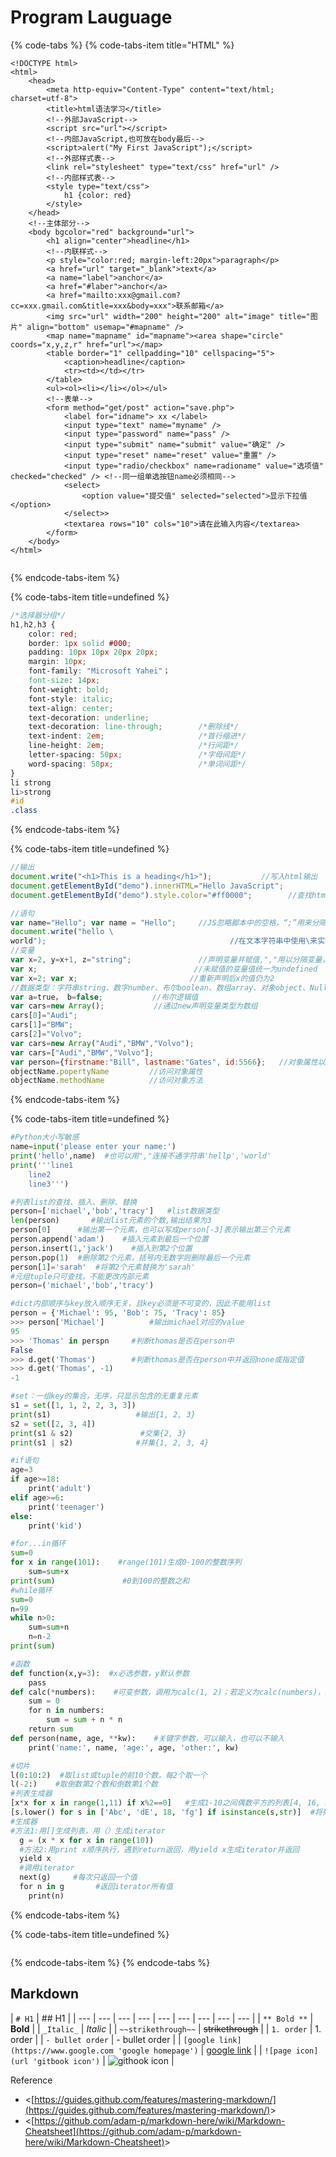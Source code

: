 # Program Lauguage

{% code-tabs %}
{% code-tabs-item title="HTML" %}
```markup
<!DOCTYPE html>
<html>
    <head>
        <meta http-equiv="Content-Type" content="text/html; charset=utf-8">
        <title>html语法学习</title>
        <!--外部JavaScript-->
        <script src="url"></script>
        <!--内部JavaScript,也可放在body最后-->
        <script>alert("My First JavaScript");</script>
        <!--外部样式表-->
        <link rel="stylesheet" type="text/css" href="url" />  
        <!--内部样式表-->
        <style type="text/css"> 
            h1 {color: red}
        </style>
    </head>
    <!--主体部分-->
    <body bgcolor="red" background="url">
        <h1 align="center">headline</h1>
        <!--内联样式-->
        <p style="color:red; margin-left:20px">paragraph</p>
        <a href="url" target="_blank">text</a>
        <a name="label">anchor</a>
        <a href="#laber">anchor</a>
        <a href="mailto:xxx@gmail.com?cc=xxx.gmail.com&title=xxx&body=xxx">联系邮箱</a>
        <img src="url" width="200" height="200" alt="image" title="图片" align="bottom" usemap="#mapname" />
        <map name="mapname" id="mapname"><area shape="circle" coords="x,y,z,r" href="url"></map>
        <table border="1" cellpadding="10" cellspacing="5">
            <caption>headline</caption>
            <tr><td></td></tr>
        </table>
        <ul><ol><li></li></ol></ul>
        <!--表单-->
        <form method="get/post" action="save.php">
            <label for="idname"> xx </label>
            <input type="text" name="myname" />
            <input type="password" name="pass" />
            <input type="submit" name="submit" value="确定" />
            <input type="reset" name="reset" value="重置" />
            <input type="radio/checkbox" name=radioname" value="选项值" checked="checked" /> <!--同一组单选按钮name必须相同-->
            <select>
                <option value="提交值" selected="selected">显示下拉值</option>
            </select>>
            <textarea rows="10" cols="10">请在此输入内容</textarea>
        </form>
    </body>
</html>


```
{% endcode-tabs-item %}

{% code-tabs-item title=undefined %}
```css
/*选择器分组*/
h1,h2,h3 {
    color: red;
    border: 1px solid #000;
    padding: 10px 10px 20px 20px;
    margin: 10px;
    font-family: "Microsoft Yahei"；
    font-size: 14px;
    font-weight: bold;
    font-style: italic;
    text-align: center;
    text-decoration: underline;            
    text-decoration: line-through;        /*删除线*/
    text-indent: 2em;                     /*首行缩进*/
    line-height: 2em;                     /*行间距*/
    letter-spacing: 50px;                 /*字母间距*/
    word-spacing: 50px;                   /*单词间距*/
}
li strong 
li>strong
#id 
.class 

```
{% endcode-tabs-item %}

{% code-tabs-item title=undefined %}
```javascript
//输出
document.write("<h1>This is a heading</h1>");           //写入html输出
document.getElementById("demo").innerHTML="Hello JavaScript";          //查找html元素并改变其内容
document.getElementById("demo").style.color="#ff0000";        //查找html元素并改变其样式

//语句
var name="Hello"; var name = "Hello";     //JS忽略脚本中的空格，“;”用来分隔语句和在同一行写多条语句，“;”是可选的
document.write("hello \                        
world");                                         //在文本字符串中使用\来实现换行
//变量
var x=2, y=x+1, z="string";               //声明变量并赋值,","用以分隔变量，也可以多行书写
var x;                                   //未赋值的变量值统一为undefined
var x=2; var x;                         //重新声明后x的值仍为2
//数据类型：字符串string、数字number、布尔boolean、数组array、对象object、Null、Undefined
var a=true， b=false;           //布尔逻辑值
var cars=new Array();           //通过new声明变量类型为数组
cars[0]="Audi";
cars[1]="BMW";
cars[2]="Volvo";
var cars=new Array("Audi","BMW","Volvo");    
var cars=["Audi","BMW","Volvo"];                           
var person={firstname:"Bill", lastname:"Gates", id:5566};   //对象属性以name:value来定义，对象有属性和方法
objectName.popertyName         //访问对象属性
objectName.methodName          //访问对象方法

```
{% endcode-tabs-item %}

{% code-tabs-item title=undefined %}
```python
#Python大小写敏感
name=input('please enter your name:')
print('hello',name)  #也可以用","连接不通字符串'hellp','world'
print('''line1
    line2
    line3''') 

#列表list的查找、插入、删除、替换
person=['michael','bob','tracy']   #list数据类型
len(person)       #输出list元素的个数,输出结果为3
person[0]      #输出第一个元素，也可以写成person[-3]表示输出第三个元素
person.append('adam')    #插入元素到最后一个位置
person.insert(1,'jack')    #插入到第2个位置
person.pop(1)  #删除第2个元素，括号内无数字则删除最后一个元素
person[1]='sarah'  #将第2个元素替换为'sarah'
#元组tuple只可查找，不能更改内部元素
person=('michael','bob','tracy')

#dict内部顺序与key放入顺序无关，且key必须是不可变的，因此不能用list
person = {'Michael': 95, 'Bob': 75, 'Tracy': 85}
>>> person['Michael']          #输出michael对应的value
95
>>> 'Thomas' in perspn     #判断thomas是否在person中      
False
>>> d.get('Thomas')        #判断thomas是否在person中并返回none或指定值
>>> d.get('Thomas', -1)
-1

#set：一组key的集合，无序，只显示包含的无重复元素
s1 = set([1, 1, 2, 2, 3, 3])
print(s1)                   #输出{1, 2, 3}
s2 = set([2, 3, 4])
print(s1 & s2)               #交集{2, 3}
print(s1 | s2)              #并集{1, 2, 3, 4}

#if语句
age=3
if age>=18:
    print('adult')
elif age>=6:
    print('teenager')
else:
    print('kid')

#for...in循环
sum=0                  
for x in range(101):    #range(101)生成0-100的整数序列
    sum=sum+x
print(sum)               #0到100的整数之和
#while循环
sum=0
n=99
while n>0:
    sum=sum+n
    n=n-2
print(sum)

#函数
def function(x,y=3):  #x必选参数，y默认参数 
    pass
def calc(*numbers):    #可变参数，调用为calc(1, 2)；若定义为calc(numbers)，则调用为calc([1, 2])
    sum = 0
    for n in numbers:
        sum = sum + n * n
    return sum
def person(name, age, **kw):    #关键字参数，可以输入，也可以不输入
    print('name:', name, 'age:', age, 'other:', kw)

#切片
l(0:10:2)  #取list或tuple的前10个数，每2个取一个
l(-2:)    #取倒数第2个数和倒数第1个数
#列表生成器
[x*x for x in range(1,11) if x%2==0]   #生成1-10之间偶数平方的列表[4, 16, 36, 64, 100]
[s.lower() for s in ['Abc', 'dE', 18, 'fg'] if isinstance(s,str)]  #将列表内字符串转化为小写['abc', 'de', 'fg']
#生成器
#方法1:用[]生成列表，用（）生成iterator
  g = (x * x for x in range(10))   
  #方法2:用print x顺序执行，遇到return返回，用yield x生成iterator并返回 
  yield x                           
  #调用iterator
  next(g)     #每次只返回一个值
  for n in g       #返回iterator所有值
    print(n)   

```
{% endcode-tabs-item %}

{% code-tabs-item title=undefined %}
```

```
{% endcode-tabs-item %}
{% endcode-tabs %}

## Markdown

| `# H1` | \#\# H1 |
| --- | --- | --- | --- | --- | --- | --- | --- | --- |
| `** Bold **` | **Bold** |
| `_Italic_` | _Italic_ |
| `~~strikethrough~~` | ~~strikethrough~~ |
| `1. order` | 1. order |
| `- bullet order` | - bullet order |
| `[google link](https://www.google.com 'google homepage')` | [google link](https://www.google.com) |
| `![page icon](url 'gitbook icon')` | ![githook icon](https://blobscdn.gitbook.com/v0/b/gitbook-28427.appspot.com/o/spaces%2F-L9tpLefuy10oQDBjWcS%2Favatar.png?generation=1523545518862026&alt=media) |

Reference

* &lt;[https://guides.github.com/features/mastering-markdown/](https://guides.github.com/features/mastering-markdown/)&gt;
* &lt;[https://github.com/adam-p/markdown-here/wiki/Markdown-Cheatsheet](https://github.com/adam-p/markdown-here/wiki/Markdown-Cheatsheet)&gt;

